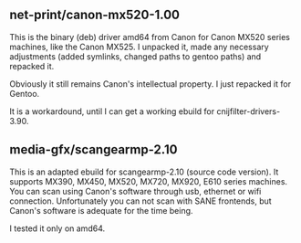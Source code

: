 
## net-print/canon-mx520-1.00

This is the binary (deb) driver amd64 from Canon for Canon MX520 series machines, like the Canon MX525.
I unpacked it, made any necessary adjustments (added symlinks, changed paths to gentoo paths) and repacked it.

Obviously it still remains Canon's intellectual property. I just repacked it for Gentoo.

It is a workardound, until I can get a working ebuild for cnijfilter-drivers-3.90.

## media-gfx/scangearmp-2.10

This is an adapted ebuild for scangearmp-2.10 (source code version). It supports MX390, MX450, MX520, MX720, MX920, E610 series machines.
You can scan using Canon's software through usb, ethernet or wifi connection. Unfortunately you can not scan with SANE frontends, but Canon's software is adequate for the time being.

I tested it only on amd64.
